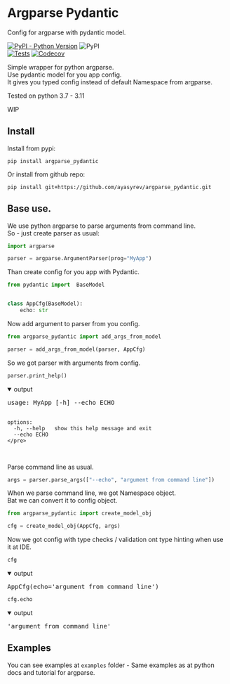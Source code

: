 # Argparse Pydantic

Config for argparse with pydantic model.

[![PyPI - Python Version](https://img.shields.io/pypi/pyversions/argparse_pydantic)](https://pypi.org/project/argparse_pydantic/)
![PyPI](https://img.shields.io/pypi/v/argparse_pydantic?color=blue)  
[![Tests](https://github.com/ayasyrev/argparse_pydantic/workflows/Tests/badge.svg)](https://github.com/ayasyrev/argparse_pydantic/actions?workflow=Tests)  [![Codecov](https://codecov.io/gh/ayasyrev/argparse_pydantic/branch/main/graph/badge.svg)](https://codecov.io/gh/ayasyrev/argparse_pydantic)  

Simple wrapper for python argparse.  
Use pydantic model for you app config.  
It gives you typed config instead of default Namespace from argparse.

Tested on python 3.7 - 3.11

WIP

## Install

Install from pypi:  

`pip install argparse_pydantic`

Or install from github repo:

`pip install git+https://github.com/ayasyrev/argparse_pydantic.git`

## Base use.

We use python argparse to parse arguments from command line.  
So - just create parser as usual:


```python
import argparse

parser = argparse.ArgumentParser(prog="MyApp")
```

Than create config for you app with Pydantic.


```python
from pydantic import  BaseModel


class AppCfg(BaseModel):
    echo: str
```

Now add argument to parser from you config.


```python
from argparse_pydantic import add_args_from_model

parser = add_args_from_model(parser, AppCfg)
```

So we got parser with arguments from config.


```python
parser.print_help()
```
<details open> <summary>output</summary>  
    <pre>usage: MyApp [-h] --echo ECHO
    
    options:
      -h, --help   show this help message and exit
      --echo ECHO
    </pre>
</details>

Parse command line as usual.


```python
args = parser.parse_args(["--echo", "argument from command line"])
```

When we parse command line, we got Namespace object.  
Bat we can convert it to config object.


```python
from argparse_pydantic import create_model_obj

cfg = create_model_obj(AppCfg, args)
```

Now we got  config with type checks / validation ont type hinting when use it at IDE.


```python
cfg
```
<details open> <summary>output</summary>  
    <pre>AppCfg(echo='argument from command line')</pre>
</details>




```python
cfg.echo
```
<details open> <summary>output</summary>  
    <pre>'argument from command line'</pre>
</details>



## Examples

You can see examples at `examples` folder - Same examples as at python docs and tutorial for argparse.  
